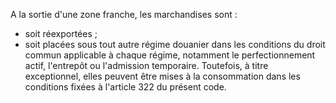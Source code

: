 A la sortie d'une zone franche, les marchandises sont :
- soit réexportées ;
- soit placées sous tout autre régime douanier dans les conditions du
droit commun applicable à chaque régime, notamment le perfectionnement
actif, l'entrepôt ou l'admission temporaire.
Toutefois, à titre exceptionnel, elles peuvent être mises à la
consommation dans les conditions fixées à l'article 322 du présent code.